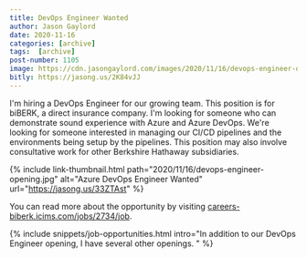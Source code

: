 ```yaml
---
title: DevOps Engineer Wanted
author: Jason Gaylord
date: 2020-11-16
categories: [archive]
tags:  [archive]
post-number: 1105
image: https://cdn.jasongaylord.com/images/2020/11/16/devops-engineer-opening.jpg
bitly: https://jasong.us/2K84vJJ
---
```


I'm hiring a DevOps Engineer for our growing team. This position is for biBERK, a direct insurance company. I'm looking for someone who can demonstrate sound experience with Azure and Azure DevOps. We're looking for someone interested in managing our CI/CD pipelines and the environments being setup by the pipelines. This position may also involve consultative work for other Berkshire Hathaway subsidiaries. 

{% include link-thumbnail.html path="2020/11/16/devops-engineer-opening.jpg" alt="Azure DevOps Engineer Wanted" url="https://jasong.us/33ZTAst" %}

You can read more about the opportunity by visiting [careers-biberk.icims.com/jobs/2734/job](https://jasong.us/33ZTAst).

{% include snippets/job-opportunities.html intro="In addition to our DevOps Engineer opening, I have several other openings. " %}